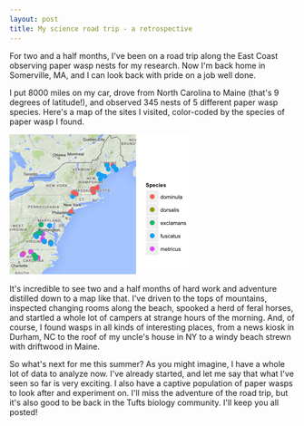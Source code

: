 ```yaml
---
layout: post
title: My science road trip - a retrospective
---
```


For two and a half months, I've been on a road trip along the East Coast observing paper wasp nests for 
my research. Now I'm back home in Somerville, MA, and I can look back with pride on a job well done.

I put 8000 miles on my car, drove from North Carolina to Maine (that's 9 degrees of latitude!), and observed 345 nests
of 5 different paper wasp species. Here's a map of the sites I visited, color-coded by the species of paper wasp I found.

![wasp species map](/static/posts/map3.png)

It's incredible to see two and a half months of hard work and adventure distilled down to a map like that. I've driven
to the tops of mountains, inspected changing rooms along the beach, spooked a herd of feral horses, and startled a whole lot of campers at strange hours
 of the morning. And, of course, I found wasps in all kinds of interesting places, from a news kiosk in Durham, NC 
 to the roof of my uncle's house in NY to a windy beach strewn with driftwood in Maine.

So what's next for me this summer? As you might imagine, I have a whole lot of data to analyze now. I've already started,
and let me say that what I've seen so far is very exciting. I also have a captive population of paper wasps to look after
and experiment on. I'll miss the adventure of the road trip, but it's also good to be back in the Tufts biology community.
I'll keep you all posted!
